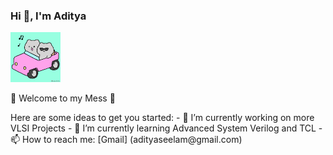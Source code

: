 <h3>Hi 👋, I'm Aditya</h3> 
  <img src="giphy.gif" width="80"/>
 <p>🌟 Welcome to my Mess 🌟</p>
Here are some ideas to get you started:
- 🔭 I’m currently working on more VLSI Projects
- 🌱 I’m currently learning Advanced System Verilog and TCL
- 📫 How to reach me: [Gmail] (adityaseelam@gmail.com) 
